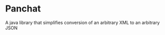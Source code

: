 Panchat
=======

A java library that simplifies conversion of an arbitrary XML to an arbitrary JSON 

